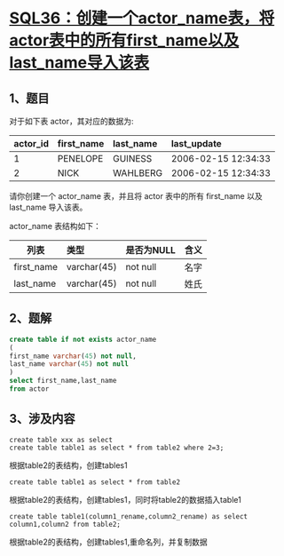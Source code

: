 # [SQL36：创建一个actor_name表，将actor表中的所有first_name以及last_name导入该表](https://www.nowcoder.com/practice/881385f388cf4fe98b2ed9f8897846df?tpId=82&&tqId=29804&rp=1&ru=/ta/sql&qru=/ta/sql/question-ranking)

## 1、题目

对于如下表 actor，其对应的数据为:

actor_id | first_name | last_name | last_update
---|:---|:---|:---
1 | PENELOPE | GUINESS | 2006-02-15 12:34:33
2 | NICK | WAHLBERG | 2006-02-15 12:34:33

请你创建一个 actor_name 表，并且将 actor 表中的所有 first_name 以及 last_name 导入该表。

actor_name 表结构如下：

列表 | 类型 | 是否为NULL | 含义
---|:---|:---|:---
first_name | varchar(45) | not null | 名字
last_name | varchar(45) | not null | 姓氏

## 2、题解


```sql
create table if not exists actor_name
(
first_name varchar(45) not null,
last_name varchar(45) not null
)
select first_name,last_name
from actor
```

## 3、涉及内容

	create table xxx as select
	create table table1 as select * from table2 where 2=3;

根据table2的表结构，创建tables1

	create table table1 as select * from table2

根据table2的表结构，创建tables1，同时将table2的数据插入table1

	create table table1(column1_rename,column2_rename) as select column1,column2 from table2;

根据table2的表结构，创建tables1,重命名列，并复制数据